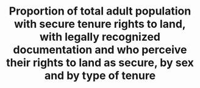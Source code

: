 ---
data_non_statistical: true
goal_meta_link: http://unstats.un.org/sdgs/files/metadata-compilation/Metadata-Goal-1.pdf
graph_title: Proportion of total adult population with secure tenure rights to land,
  with legally recognized documentation and who perceive their rights to land as secure,
  by sex and by type of tenure
graph_type: null
has_metadata: true
indicator: 1.4.2
indicator_definition: "Land Tenure Land tenure can be described as a bundle of rights\
  \ that individuals and communities have with regard to land, which may include the\
  \ rights to occupy, to use, to develop, to inherit, and to transfer land. Some of\
  \ these rights will be held by individuals, some by groups, and others by political\
  \ entities. This bundle of rights can be broken up, rearranged and passed on to\
  \ others. The following is the typology: Secure tenure rights or tenure security\
  \ Tenure security is the right of individuals and groups to effective protection\
  \ by the state against evictions, i.e. under international law, \"the permanent\
  \ or temporary removal against their will of individuals, families and/communities\
  \ from the home and/or the land they occupy, without the provision of, and access\
  \ to, appropriate form of legal or other protection\". Security of tenure can then\
  \ be defined as \"an agreement between an individual or group about land and residential\
  \ property, which is governed and regulated by a legal and administrative framework.\
  \ A person or household can be said to have secure tenure when they are protected\
  \ from involuntary removal from their land or residence by the state, except in\
  \ exceptional circumstances, and then only by means of a known and agreed legal\
  \ procedure, which must itself be objective, equally applicable, contestable and\
  \ independent.\" Perceived tenure security refers to an individual's experience\
  \ of his/her tenure situation or their estimated probability that their land rights\
  \ will not be lost as a result of eviction by the state, land owner or other authority,\
  \ or because of other factors that may cause involuntary relocation or curtail their\
  \ use of the land, such as threats of land conflicts. Characterizing tenure status\
  \ is based on four sets of interrelated parameters: \t1. Primary tenure rights on\
  \ land \t2. Land tenure (rights of occupants on the land) \t3. Occupancy status\
  \ (of the dwelling unit) \t4. Type of development Legal tenure security refers to\
  \ the legal status of tenure and its protection backed up by state authority. De\
  \ facto tenure security is based on the actual control of property, regardless of\
  \ the legal status in which it is held. It can best be defined by the elements that\
  \ compose it or contribute to it, such as the length of time of occupation, its\
  \ socially accepted legitimacy and the level and cohesion of community organization.\
  \ UNFAO (2003) defines Communally held land is where rights to use resources are\
  \ held by a community. It refers to situations where rights to use resources are\
  \ held and controlled by a community. While these rights may include communal rights\
  \ to pastures and forests, they may also include exclusive private rights to agricultural\
  \ land and residential plots. Local Communities A group of individuals belonging\
  \ to the same community residing within or in the same vicinity of a particular\
  \ parcel, property or natural resource. The community members are co-owners that\
  \ share exclusive rights and duties, and benefits contribute to the community development.\
  \ Indigenous land rights Indigenous land rights are rights specific to a particular\
  \ ethnic group, having evolved through interaction of culture and environment and\
  \ overseen by authorities whose legitimacy is based on occupation and spiritual\
  \ ties to the locality. Community land rights Community land rights are collective\
  \ rights of land ownership, access or use held or exercised in common by members\
  \ of a community. A community may be designated as a village-based or more geographically\
  \ dispersed community, or a clan or a lineage. Collective rights A situation where\
  \ holders of land rights are clearly defined as a group and have the right to exclude\
  \ others from the enjoyment of those land rights. Collective ownership of a natural\
  \ resource refers to a situation where the holders of rights to a given natural\
  \ resource are clearly defined as a collective group, and where they have the right\
  \ to exclude third parties from the enjoyment of those rights. Common property Common\
  \ property refers to situations in which entitled beneficiaries hold specified rights\
  \ in common to specific areas of land, land-based natural resources or other types\
  \ of property. Property / private property Property signifies dominion or right\
  \ of use, control and disposition, which one may lawfully exercise over things,\
  \ objects or land. Property rights Property rights refer to \"a bundle of rights\
  \ to use, control, and transfer assets, including land. These include the rights\
  \ to occupy, enjoy and use; to restrict others from entry or use; to dispose, buy\
  \ or inherit; to develop or improve; to cultivate; to sublet; to realize financial\
  \ benefits; and to access services in association with land. Open access resources\
  \ Resources ' including land ' to which everyone has unrestricted access and that\
  \ are not considered to be the property of anyone. Ecosystem services: Ecosystem\
  \ services are the benefits people obtain from ecosystems. These include provisioning,\
  \ regulating, and cultural services that directly affect people and supporting services\
  \ needed to maintain the other services. Natural resources: The term 'natural resources'\
  \ refers to oil, minerals, forests, water, and fertile land that occur in nature\
  \ and can be exploited for economic gain."
indicator_name: Proportion of total adult population with secure tenure rights to
  land, with legally recognized documentation and who perceive their rights to land
  as secure, by sex and by type of tenure
indicator_sort_order: 01-04-02
indicator_variable: null
layout: indicator
method_of_computation: 'Percentage of women and men with secure tenure rights to individually
  or communally held land, property and natural resources. Method 1 : (The number
  of people ( women and men) with documented evidence of secure tenure rights to individually
  or communally held land, property and natural resources divided by the total number
  of adult population surveyed) x 100. Method 2 : (The number of households or local
  communities with documented evidence of secure tenure rights to individually or
  communally held land, property and natural resources divided by the total number
  of households or communities surveyed) x 100.'
national_geographical_coverage: United States
permalink: /1-4-2/
published: true
reporting_status: notstarted
sdg_goal: 1
source_active_1: true
source_notes_1: null
source_title_1: null
target: By 2030, ensure that all men and women, in particular the poor and the vulnerable,
  have equal rights to economic resources, as well as access to basic services, ownership
  and control over land and other forms of property, inheritance, natural resources,
  appropriate new technology and financial services, including microfinance.
target_id: '1.4'
title: Proportion of total adult population with secure tenure rights to land, with
  legally recognized documentation and who perceive their rights to land as secure,
  by sex and by type of tenure
un_custodial_agency: 'WB, UN Habitat (Partnering Agencies: FAO, UNSD, UN Women, UNEP,
  IFAD)'
un_designated_tier: '2'
variable_description: null
variable_notes: null
---